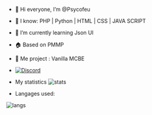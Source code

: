 - 👋 Hi everyone, I’m @Psycofeu
- 👀 I know: PHP | Python | HTML | CSS | JAVA SCRIPT
- 🌱 I’m currently learning Json UI
- 🏠 Based on PMMP
- 🚧 Me project : Vanilla MCBE

- [![Discord](https://img.shields.io/discord/1216200805988827267?label=Discord&logo=discord&color=blue)](https://discord.gg/vanillamcbe)
- My statistics
![stats](https://github-readme-stats.vercel.app/api?username=psycofeu&hide_title=false&hide_rank=false&show_icons=true&include_all_commits=true&count_private=true&disable_animations=false&theme=dracula&locale=en&hide_border=false)

- Langages used:

![langs](https://github-readme-stats.vercel.app/api/top-langs?username=psycofeu&locale=en&hide_title=false&layout=compact&card_width=320&langs_count=5&theme=dracula&hide_border=false)
